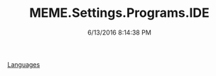 ﻿---
title: MEME.Settings.Programs.IDE
date: 6/13/2016 8:14:38 PM
---

[Languages](T-MEME.Settings.Programs.IDE.Languages.html)
